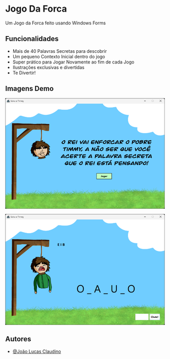 # Jogo Da Forca

Um Jogo da Forca feito usando Windows Forms


## Funcionalidades

- Mais de 40 Palavras Secretas para descobrir
- Um pequeno Contexto Inicial dentro do jogo
- Super prático para Jogar Novamente ao fim de cada Jogo
- Ilustrações exclusivas e divertidas
- Te Divertir!


## Imagens Demo

![Imagem Demonstrativa 1](/Imagens/demo1.png)

![Imagem Demonstrativa 2](/Imagens/demo2.png)

## Autores

- [@João Lucas Claudino](https://github.com/ljoaolucasl)
